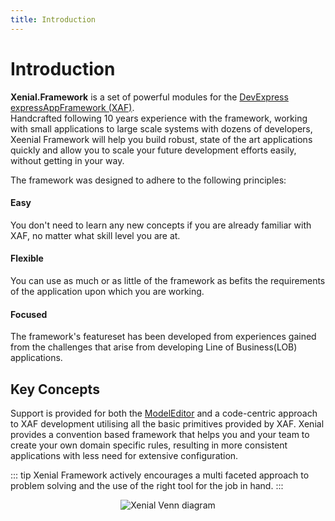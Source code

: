```yaml
---
title: Introduction
---
```


# Introduction

**Xenial.Framework** is a set of powerful modules for the [DevExpress expressAppFramework (XAF)](https://www.devexpress.com/XAF).  
Handcrafted following 10 years experience with the framework, working with small applications to large scale systems with dozens of developers, Xeenial Framework will help you build robust, state of the art applications quickly and allow you to scale your future development efforts easily, without getting in your way.

The framework was designed to adhere to the following principles:

#### Easy

You don't need to learn any new concepts if you are already familiar with XAF, no matter what skill level you are at.

#### Flexible

You can use as much or as little of the framework as befits the requirements of the application upon which you are working.

#### Focused

The framework's featureset has been developed from experiences gained from the challenges that arise from developing Line of Business(LOB) applications.

## Key Concepts

Support is provided for both the [ModelEditor](https://docs.devexpress.com/eXpressAppFramework/112582/concepts/application-model/model-editor) and a code-centric approach to XAF development utilising all the basic primitives provided by XAF. Xenial provides a convention based framework that helps you and your team to create your own domain specific rules, resulting in more consistent applications with less need for extensive configuration.

::: tip
Xenial Framework actively encourages a multi faceted approach to problem solving and the use of the right tool for the job in hand.
:::

<div style="text-align: center">

![Xenial Venn diagram](/images/xenial_venn_small.svg)

</div>

